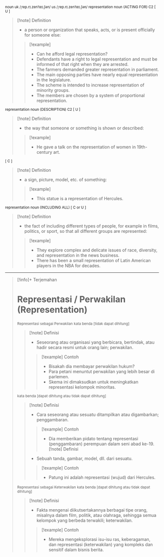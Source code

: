 <small>noun
uk  /ˌrep.rɪ.zenˈteɪ.ʃən/ us  /ˌrep.rɪ.zenˈteɪ.ʃən/
representation noun (ACTING FOR)
C2 [ U ]</small>
>[!note] Definition
>- a person or organization that speaks, acts, or is present officially for someone else:
> > [!example] 
> > - Can he afford legal representation?
> > - Defendants have a right to legal representation and must be informed of that right when they are arrested.
> > - The farmers demanded greater representation in parliament.
> > - The main opposing parties have nearly equal representation in the legislature.
> > - The scheme is intended to increase representation of minority groups.
> > - The members are chosen by a system of proportional representation.

<small>representation noun (DESCRIPTION)
C2 [ U ]</small>
>[!note] Definition
>- the way that someone or something is shown or described:
> > [!example] 
> > - He gave a talk on the representation of women in 19th-century art.

<small>[ C ]
</small>
>[!note] Definition
>- a sign, picture, model, etc. of something:
> > [!example] 
> > - This statue is a representation of Hercules.

<small>representation noun (INCLUDING ALL)
[ C or U ]</small>
>[!note] Definition
>- the fact of including different types of people, for example in films, politics, or sport, so that all different groups are represented:
> > [!example] 
> > - They explore complex and delicate issues of race, diversity, and representation in the news business.
> > - There has been a small representation of Latin American players in the NBA for decades.

---

>[!info]+ Terjemahan
> # Representasi / Perwakilan (Representation)
><small>Representasi sebagai Perwakilan</small>
><small>kata benda [tidak dapat dihitung]</small>
> > [!note] Definisi
> > - Seseorang atau organisasi yang berbicara, bertindak, atau hadir secara resmi untuk orang lain; perwakilan.
> > > [!example] Contoh
> > > - Bisakah dia membayar perwakilan hukum?
> > > - Para petani menuntut perwakilan yang lebih besar di parlemen.
> > > - Skema ini dimaksudkan untuk meningkatkan representasi kelompok minoritas.
>
>
><small>kata benda [dapat dihitung atau tidak dapat dihitung]</small>
> > [!note] Definisi
> > - Cara seseorang atau sesuatu ditampilkan atau digambarkan; penggambaran.
> > > [!example] Contoh
> > > - Dia memberikan pidato tentang representasi (penggambaran) perempuan dalam seni abad ke-19.
> > [!note] Definisi
> > - Sebuah tanda, gambar, model, dll. dari sesuatu.
> > > [!example] Contoh
> > > - Patung ini adalah representasi (wujud) dari Hercules.
>
><small>Representasi sebagai Keterwakilan</small>
><small>kata benda [dapat dihitung atau tidak dapat dihitung]</small>
> > [!note] Definisi
> > - Fakta mengenai diikutsertakannya berbagai tipe orang, misalnya dalam film, politik, atau olahraga, sehingga semua kelompok yang berbeda terwakili; keterwakilan.
> > > [!example] Contoh
> > > - Mereka mengeksplorasi isu-isu ras, keberagaman, dan representasi (keterwakilan) yang kompleks dan sensitif dalam bisnis berita.
